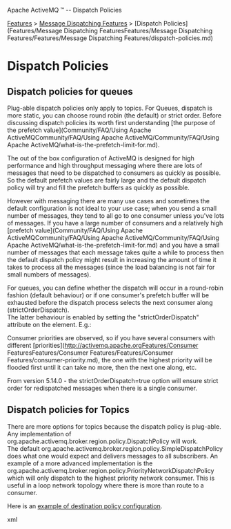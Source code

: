 Apache ActiveMQ ™ -- Dispatch Policies 

[Features](features.md) > [Message Dispatching Features](FeaturesFeatures/Features/message-dispatching-features.md) > [Dispatch Policies](Features/Message Dispatching FeaturesFeatures/Message Dispatching Features/Features/Message Dispatching Features/dispatch-policies.md)


Dispatch Policies
=================

Dispatch policies for queues
----------------------------

Plug-able dispatch policies only apply to topics. For Queues, dispatch is more static, you can choose round robin (the default) or strict order. Before discussing dispatch policies its worth first understanding [the purpose of the prefetch value](Community/FAQ/Using Apache ActiveMQCommunity/FAQ/Using Apache ActiveMQ/Community/FAQ/Using Apache ActiveMQ/what-is-the-prefetch-limit-for.md).

The out of the box configuration of ActiveMQ is designed for high performance and high throughput messaging where there are lots of messages that need to be dispatched to consumers as quickly as possible. So the default prefetch values are fairly large and the default dispatch policy will try and fill the prefetch buffers as quickly as possible.

However with messaging there are many use cases and sometimes the default configuration is not ideal to your use case; when you send a small number of messages, they tend to all go to one consumer unless you've lots of messages. If you have a large number of consumers and a relatively high [prefetch value](Community/FAQ/Using Apache ActiveMQCommunity/FAQ/Using Apache ActiveMQ/Community/FAQ/Using Apache ActiveMQ/what-is-the-prefetch-limit-for.md) and you have a small number of messages that each message takes quite a while to process then the default dispatch policy might result in increasing the amount of time it takes to process all the messages (since the load balancing is not fair for small numbers of messages).

For queues, you can define whether the dispatch will occur in a round-robin fashion (default behaviour) or if one consumer's prefetch buffer will be exhausted before the dispatch process selects the next consumer along (strictOrderDispatch).  
The latter behaviour is enabled by setting the "strictOrderDispatch" attribute on the <policyEntry /> element. E.g.:

<policyEntry queue=">" strictOrderDispatch="false" />

Consumer priorities are observed, so if you have several consumers with different [priorities](http://activemq.apache.orgFeatures/Consumer FeaturesFeatures/Consumer Features/Features/Consumer Features/consumer-priority.md), the one with the highest priority will be flooded first until it can take no more, then the next one along, etc.

From version 5.14.0 - the strictOrderDispatch=true option will ensure strict order for redispatched messages when there is a single consumer. 

Dispatch policies for Topics
----------------------------

There are more options for topics because the dispatch policy is plug-able. Any implementation of org.apache.activemq.broker.region.policy.DispatchPolicy will work.  
The default org.apache.activemq.broker.region.policy.SimpleDispatchPolicy does what one would expect and delivers messages to all subscribers. An example of a more advanced implementation is the org.apache.activemq.broker.region.policy.PriorityNetworkDispatchPolicy which will only dispatch to the highest priority network consumer. This is useful in a loop network topology where there is more than route to a consumer.

Here is an [example of destination policy configuration](http://svn.apache.org/repos/asf/activemq/trunk/activemq-unit-tests/src/test/resources/org/apache/activemq/xbean/activemq-policy.xml).

xml<destinationPolicy> <policyMap> <policyEntries> <policyEntry topic="FOO.>"> <dispatchPolicy> <roundRobinDispatchPolicy /> </dispatchPolicy> <subscriptionRecoveryPolicy> <lastImageSubscriptionRecoveryPolicy /> </subscriptionRecoveryPolicy> </policyEntry> <policyEntry topic="ORDERS.>"> <dispatchPolicy> <strictOrderDispatchPolicy /> </dispatchPolicy> <!-- 1 minutes worth --> <subscriptionRecoveryPolicy> <timedSubscriptionRecoveryPolicy recoverDuration="60000" /> </subscriptionRecoveryPolicy> </policyEntry> <policyEntry topic="PRICES.>"> <!-- lets force old messages to be discarded for slow consumers --> <pendingMessageLimitStrategy> <constantPendingMessageLimitStrategy limit="10"/> </pendingMessageLimitStrategy> <!-- 10 seconds worth --> <subscriptionRecoveryPolicy> <timedSubscriptionRecoveryPolicy recoverDuration="10000" /> </subscriptionRecoveryPolicy> </policyEntry> <policyEntry tempTopic="true" advisoryForConsumed="true" /> <policyEntry tempQueue="true" advisoryForConsumed="true" /> </policyEntries> </policyMap> </destinationPolicy>

